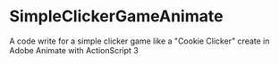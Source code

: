 # SimpleClickerGameAnimate
A code write for a simple clicker game like a "Cookie Clicker" create in Adobe Animate with ActionScript 3
